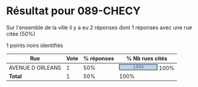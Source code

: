 # Résultat pour 089-CHECY

Sur l'ensemble de la ville il y a eu 2 réponses dont 1 réponses avec une rue citée (50%)

1 points noirs identifiés

| Rue | Vote | % réponses | % Nb rues cités|
|-----|------|------------|----------------|
| AVENUE D ORLEANS | 1 | 50% | <img src="../../img/bar_100.gif" />&nbsp;100%|
| **Total** | 1 | 50% | 100%|
